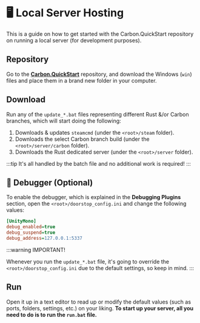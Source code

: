 # 🖥 Local Server Hosting

  This is a guide on how to get started with the Carbon.QuickStart repository on
  running a local server (for development purposes).

## Repository

Go to the [**Carbon.QuickStart**](https://github.com/CarbonCommunity/Carbon.QuickStart/tree/main/win) repository, and download the Windows (`win`) files and place them in a brand new folder in your computer.



## Download

Run any of the `update_*.bat` files representing different Rust &/or Carbon branches, which will start doing the following:

1. Downloads & updates `steamcmd` (under the `<root>/steam` folder).
2. Downloads the select Carbon branch build (under the `<root>/server/carbon` folder).
3. Downloads the Rust dedicated server (under the `<root>/server` folder).

:::tip
It's all handled by the batch file and no additional work is required!
:::

## 🎯 Debugger (Optional)

To enable the debugger, which is explained in the **Debugging Plugins** section, open the `<root>/doorstop_config.ini` and change the following values:

```ini
[UnityMono]
debug_enabled=true
debug_suspend=true
debug_address=127.0.0.1:5337
```

:::warning IMPORTANT!

Whenever you run the `update_*.bat` file, it's going to override the `<root>/doorstop_config.ini` due to the default settings, so keep in mind.
:::

## Run

Open it up in a text editor to read up or modify the default values (such as ports, folders, settings, etc.) on your liking. **To start up your server, all you need to do is to run the `run.bat` file.**